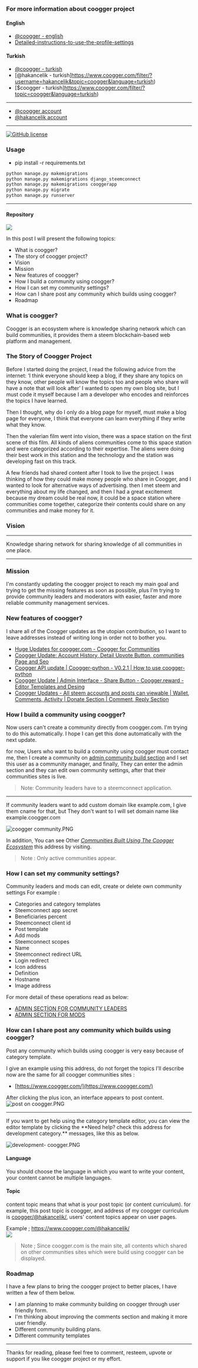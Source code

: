 ### For more information about coogger project
#### English
- [@coogger - english](https://www.coogger.com/filter/?username=coogger&language=english)
- [Detailed-instructions-to-use-the-profile-settings](https://www.coogger.com/@steemkitchen/detailed-instructions-to-use-the-profile-settings-for-wwwsteemkitchencom/)

#### Turkish
- [@coogger - turkish](https://www.coogger.com/filter/?username=coogger&language=turkish)
- [@hakancelik - turkish]https://www.coogger.com/filter/?username=hakancelik&topic=coogger&language=turkish)
- [$coogger - turkish]https://www.coogger.com/filter/?topic=coogger&language=turkish)

-------------

- [@coogger account](https://www.coogger.com/@coogger/)
- [@hakancelik account](https://www.coogger.com/@hakancelik/)

-------------

[![GitHub license](https://img.shields.io/badge/license-MIT-blue.svg)](https://github.com/coogger/blob/master/LICENSE.txt)

### Usage

- pip install -r requirements.txt

```python
python manage.py makemigrations
python manage.py makemigrations django_steemconnect
python manage.py makemigrations cooggerapp
python manage.py migrate
python manage.py runserver

```

------------------
#### Repository

![](https://steemitimages.com/0x0/https://cdn.steemitimages.com/DQmV7q45hYaS1TugkYDmR4NtUuLXjMGDEnN2roxGGXJeYgs)

In this post I will present the following topics:

- What is coogger?
- The story of coogger project?
- Vision
- Mission
- New features of coogger?
- How I build a community using coogger?
- How I can set my community settings?
- How can I share post any community which builds using coogger?
- Roadmap

### What is coogger?
Coogger is an ecosystem where is knowledge sharing network which can build communities, it provides them a steem blockchain-based web platform and management.

### The Story of Coogger Project
Before I started doing the project, I read the following advice from the internet: ‘I think everyone should keep a blog, if they share any topics on they know, other people will know the topics too and people who share will have a note that will look after’ I wanted to open my own blog site, but I must code it myself because I am a developer who encodes and reinforces the topics I have learned.

Then I thought, why do I only do a blog page for myself, must make a blog page for everyone, I think that everyone can learn everything if they write what they know.

Then the valerian film went into vision, there was a space station on the first scene of this film. All kinds of aliens communities come to this space station and were categorized according to their expertise. The aliens were doing their best work in this station and the technology and the station was developing fast on this track.

A few friends had shared content after I took to live the project. I was thinking of how they could make money people who share in Coogger, and I wanted to look for alternative ways of advertising. then I met steem and everything about my life changed, and then I had a great excitement because my dream could be real now, it could be a space station where communities come together, categorize their contents could share on any communities and make money for it.

### Vision
<hr>Knowledge sharing network for sharing knowledge of all communities in one place.<hr>


### Mission
I'm constantly updating the coogger project to reach my main goal and trying to get the missing features as soon as possible, plus I'm trying to provide community leaders and moderators with easier, faster and more reliable community management services.

### New features of coogger?
I share all of the Coogger updates as the utopian contribution, so I want to leave addresses instead of writing long in order not to bother you.

- [Huge Updates for coogger.com - Coogger for Communities](https://steemit.com/utopian-io/@hakancelik/huge-updates-for-coogger-com-coogger-for-communities)
- [Coogger Update: Account History, Detail Upvote Button, communities Page and Seo](https://steemit.com/utopian-io/@hakancelik/coogger-update-account-history-detail-upvote-button-communities-page-and-seo)
- [Coogger API update | Coogger-python - V0.2.1 | How to use coogger-python](https://www.coogger.com/@hakancelik/coogger-api-update-coogger-python-v021-how-to-use-coogger-python/)
- [Coogger Update | Admin Interface - Share Button - Coogger.reward - Editor Templates and Desing](https://www.coogger.com/@hakancelik/coogger-update-admin-interface-share-button-cooggerreward-editor-templates-and-desing/)
- [Coogger Updates - All steem accounts and posts can viewable | Wallet, Comments, Activity | Donate Section | Comment, Reply Section](https://www.coogger.com/@hakancelik/coogger-updates-all-steem-accounts-and-posts-can-viewable-wallet-comments-activity-donate-section-comment-reply-section/)

### How I build a community using coogger?
Now users can't create a community directly from coogger.com. I'm trying to do this automatically. I hope I can get this done automatically with the next update.

for now, Users who want to build a community using coogger must contact me, then I create a community on [admin community build section](https://www.coogger.com/admin/django_steemconnect/community/) and I set this user as a community manager, and finally, They can enter the admin section and they can edit own community settings, after that their communities sites is live.

> Note: Community leaders have to a steemconnect application.

<hr>If community leaders want to add custom domain like example.com, I give them cname for that, but They don't want to I will set domain name like example.coogger.com

<ceter>![coogger community.PNG](https://cdn.steemitimages.com/DQmTcmeMHHfjzSWeAeJzmjy8ZLvJ6PVnhBt5pLYhwztNbXb/coogger%20community.PNG)</ceter>

In addition, You can see  Other [*Communities Built Using The Coogger Ecosystem*](https://www.coogger.com/communities/) this address by visiting.

> Note : Only active communities appear.

### How I can set my community settings?

Community leaders and mods can edit, create or delete own community settings
For example :
- Categories and category templates
- Steemconnect app secret
- Beneficiaries percent
- Steemconnect client id
- Post template
- Add mods
- Steemconnect scopes
- Name
- Steemconnect redirect URL
- Login redirect
- Icon address
- Definition
- Hostname
- Image address

For more detail of these operations read as below:

- [ADMIN SECTİON FOR COMMUNITY LEADERS](https://github.com/coogger/coogger/blob/super-coogger/ADMIN_SECT%C4%B0ON_FOR_COMMUNITY_LEADERS.md)
- [ADMIN SECTİON FOR MODS](https://github.com/coogger/coogger/blob/super-coogger/ADMIN_SECT%C4%B0ON_FOR_MODS.md)

### How can I share post any community which builds using coogger?

Post any community which builds using coogger is very easy because of category template.

I give an example using this address, do not forget the topics I'll describe now are the same for all coogger communities sites :
- [https://www.coogger.com/](https://www.coogger.com/)

After clicking the plus icon, an interface appears to post content.
<br>
![post on coogger.PNG](https://cdn.steemitimages.com/DQmNvk9B9Vx9Rpz2mnXwAPCKMvE3PNFaYBnKLzTH7DanH1B/post%20on%20coogger.PNG)
<br>
<hr>
If you want to get help using the category template editor, you can view the editor template by clicking the <span gnrl="c-success">**Need help? check this address for <span gnrl="c-dark">development</span> category.**</span> messages, like this as below.

![development- coogger.PNG](https://cdn.steemitimages.com/DQmQGekSMSwAnRGU4KZjfyzfbME261MRfedqMD7kWwQEAWe/development-%20coogger.PNG)

#### Language
You should choose the language in which you want to write your content, your content cannot be multiple languages.

#### Topic
content topic means that what is your post topic (or content curriculum). for example, this post topic is coogger, and address of my coogger curriculum is [coogger/@hakancelik/](https://www.coogger.com/coogger/@hakancelik/), users' content topics appear on user pages.

Example ;
https://www.coogger.com/@hakancelik/
<br>
![](https://cdn.steemitimages.com/DQmXToW6zpJ1boRUatpoNfhxkYgTDPTFBLUSuxv7Zc5auGh)
<br>
> Note ;
Since coogger.com is the main site, all contents which shared on other communities sites which were build using coogger can be displayed.

### Roadmap
I have a few plans to bring the coogger project to better places, I have written a few of them below.

- I am planning to make community building on coogger through user friendly form.
- I'm thinking about improving the comments section and making it more user friendly.
- Different community building plans.
- Different community templates

<hr><span gnrl="c-secondary txt-s">Thanks for reading, please feel free to comment, resteem, upvote or support if you like coogger project or my effort.</span>
